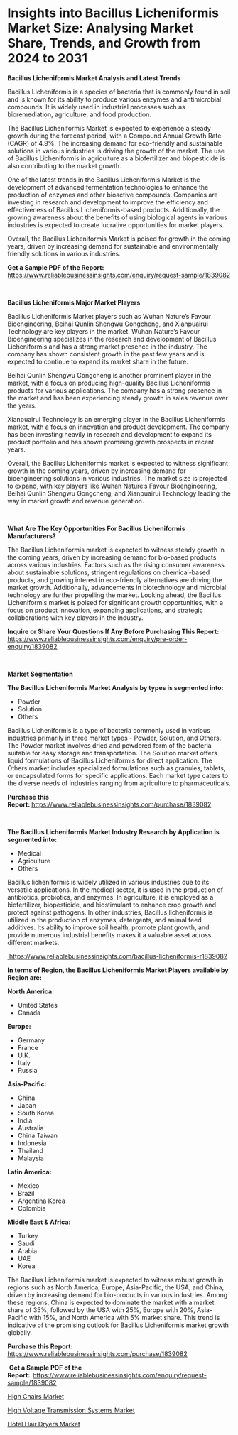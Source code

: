 <p><h1>Insights into Bacillus Licheniformis Market Size: Analysing Market Share, Trends, and Growth from 2024 to 2031</h1></p><p><strong>Bacillus Licheniformis Market Analysis and Latest Trends</strong></p>
<p><p>Bacillus Licheniformis is a species of bacteria that is commonly found in soil and is known for its ability to produce various enzymes and antimicrobial compounds. It is widely used in industrial processes such as bioremediation, agriculture, and food production.</p><p>The Bacillus Licheniformis Market is expected to experience a steady growth during the forecast period, with a Compound Annual Growth Rate (CAGR) of 4.9%. The increasing demand for eco-friendly and sustainable solutions in various industries is driving the growth of the market. The use of Bacillus Licheniformis in agriculture as a biofertilizer and biopesticide is also contributing to the market growth.</p><p>One of the latest trends in the Bacillus Licheniformis Market is the development of advanced fermentation technologies to enhance the production of enzymes and other bioactive compounds. Companies are investing in research and development to improve the efficiency and effectiveness of Bacillus Licheniformis-based products. Additionally, the growing awareness about the benefits of using biological agents in various industries is expected to create lucrative opportunities for market players.</p><p>Overall, the Bacillus Licheniformis Market is poised for growth in the coming years, driven by increasing demand for sustainable and environmentally friendly solutions in various industries.</p></p>
<p><strong>Get a Sample PDF of the Report:&nbsp;</strong> <a href="https://www.reliablebusinessinsights.com/enquiry/request-sample/1839082">https://www.reliablebusinessinsights.com/enquiry/request-sample/1839082</a></p>
<p>&nbsp;</p>
<p><strong>Bacillus Licheniformis Major Market Players</strong></p>
<p><p>Bacillus Licheniformis Market players such as Wuhan Nature’s Favour Bioengineering, Beihai Qunlin Shengwu Gongcheng, and Xianpuairui Technology are key players in the market. Wuhan Nature’s Favour Bioengineering specializes in the research and development of Bacillus Licheniformis and has a strong market presence in the industry. The company has shown consistent growth in the past few years and is expected to continue to expand its market share in the future.</p><p>Beihai Qunlin Shengwu Gongcheng is another prominent player in the market, with a focus on producing high-quality Bacillus Licheniformis products for various applications. The company has a strong presence in the market and has been experiencing steady growth in sales revenue over the years.</p><p>Xianpuairui Technology is an emerging player in the Bacillus Licheniformis market, with a focus on innovation and product development. The company has been investing heavily in research and development to expand its product portfolio and has shown promising growth prospects in recent years.</p><p>Overall, the Bacillus Licheniformis market is expected to witness significant growth in the coming years, driven by increasing demand for bioengineering solutions in various industries. The market size is projected to expand, with key players like Wuhan Nature’s Favour Bioengineering, Beihai Qunlin Shengwu Gongcheng, and Xianpuairui Technology leading the way in market growth and revenue generation.</p></p>
<p>&nbsp;</p>
<p><strong>What Are The Key Opportunities For Bacillus Licheniformis Manufacturers?</strong></p>
<p><p>The Bacillus Licheniformis market is expected to witness steady growth in the coming years, driven by increasing demand for bio-based products across various industries. Factors such as the rising consumer awareness about sustainable solutions, stringent regulations on chemical-based products, and growing interest in eco-friendly alternatives are driving the market growth. Additionally, advancements in biotechnology and microbial technology are further propelling the market. Looking ahead, the Bacillus Licheniformis market is poised for significant growth opportunities, with a focus on product innovation, expanding applications, and strategic collaborations with key players in the industry.</p></p>
<p><strong>Inquire or Share Your Questions If Any Before Purchasing This Report:</strong> <a href="https://www.reliablebusinessinsights.com/enquiry/pre-order-enquiry/1839082">https://www.reliablebusinessinsights.com/enquiry/pre-order-enquiry/1839082</a></p>
<p>&nbsp;</p>
<p><strong>Market Segmentation</strong></p>
<p><strong>The Bacillus Licheniformis Market Analysis by types is segmented into:</strong></p>
<p><ul><li>Powder</li><li>Solution</li><li>Others</li></ul></p>
<p><p>Bacillus Licheniformis is a type of bacteria commonly used in various industries primarily in three market types - Powder, Solution, and Others. The Powder market involves dried and powdered form of the bacteria suitable for easy storage and transportation. The Solution market offers liquid formulations of Bacillus Licheniformis for direct application. The Others market includes specialized formulations such as granules, tablets, or encapsulated forms for specific applications. Each market type caters to the diverse needs of industries ranging from agriculture to pharmaceuticals.</p></p>
<p><strong>Purchase this Report:&nbsp;</strong><a href="https://www.reliablebusinessinsights.com/purchase/1839082">https://www.reliablebusinessinsights.com/purchase/1839082</a></p>
<p>&nbsp;</p>
<p><strong>The Bacillus Licheniformis Market Industry Research by Application is segmented into:</strong></p>
<p><ul><li>Medical</li><li>Agriculture</li><li>Others</li></ul></p>
<p><p>Bacillus licheniformis is widely utilized in various industries due to its versatile applications. In the medical sector, it is used in the production of antibiotics, probiotics, and enzymes. In agriculture, it is employed as a biofertilizer, biopesticide, and biostimulant to enhance crop growth and protect against pathogens. In other industries, Bacillus licheniformis is utilized in the production of enzymes, detergents, and animal feed additives. Its ability to improve soil health, promote plant growth, and provide numerous industrial benefits makes it a valuable asset across different markets.</p></p>
<p><a href="https://www.reliablebusinessinsights.com/bacillus-licheniformis-r1839082">&nbsp;https://www.reliablebusinessinsights.com/bacillus-licheniformis-r1839082</a></p>
<p><strong>In terms of Region, the Bacillus Licheniformis Market Players available by Region are:</strong></p>
<p>
    <p> <strong> North America: </strong>
        <ul>
            <li>United States</li>
            <li>Canada</li>
        </ul>
        </p> 
    <p> <strong> Europe: </strong>
        <ul>
            <li>Germany</li>
            <li>France</li>
            <li>U.K.</li>
            <li>Italy</li>
            <li>Russia</li>
        </ul>
        </p> 
    <p> <strong> Asia-Pacific: </strong>
        <ul>
            <li>China</li>
            <li>Japan</li>
            <li>South Korea</li>
            <li>India</li>
            <li>Australia</li>
            <li>China Taiwan</li>
            <li>Indonesia</li>
            <li>Thailand</li>
            <li>Malaysia</li>
        </ul>
        </p> 
    <p> <strong> Latin America: </strong>
        <ul>
            <li>Mexico</li>
            <li>Brazil</li>
            <li>Argentina Korea</li>
            <li>Colombia</li>
        </ul>
        </p> 
    <p> <strong> Middle East & Africa: </strong>
        <ul>
            <li>Turkey</li>
            <li>Saudi</li>
            <li>Arabia</li>
            <li>UAE</li>
            <li>Korea</li>
        </ul>
    </p>
    </p>
<p><p>The Bacillus Licheniformis market is expected to witness robust growth in regions such as North America, Europe, Asia-Pacific, the USA, and China, driven by increasing demand for bio-products in various industries. Among these regions, China is expected to dominate the market with a market share of 35%, followed by the USA with 25%, Europe with 20%, Asia-Pacific with 15%, and North America with 5% market share. This trend is indicative of the promising outlook for Bacillus Licheniformis market growth globally.</p></p>
<p><strong>Purchase this Report: </strong><a href="https://www.reliablebusinessinsights.com/purchase/1839082">https://www.reliablebusinessinsights.com/purchase/1839082</a></p>
<p>&nbsp;<strong>Get a Sample PDF of the Report:&nbsp;&nbsp;</strong><a href="https://www.reliablebusinessinsights.com/enquiry/request-sample/1839082">https://www.reliablebusinessinsights.com/enquiry/request-sample/1839082</a></p>
<p><strong></strong></p>
<p><p><a href="https://github.com/RichRobinson5/Market-Research-Report-List-6/blob/main/high-chairs-market.md">High Chairs Market</a></p><p><a href="https://github.com/gdfhhhj/Market-Research-Report-List-5/blob/main/high-voltage-transmission-systems-market.md">High Voltage Transmission Systems Market</a></p><p><a href="https://github.com/julyju69/Market-Research-Report-List-4/blob/main/hotel-hair-dryers-market.md">Hotel Hair Dryers Market</a></p></p>